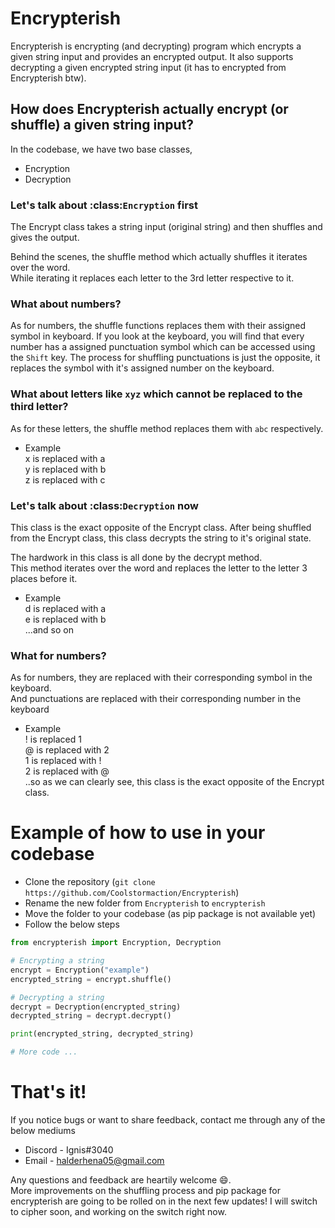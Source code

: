 # Encrypterish

Encrypterish is encrypting (and decrypting) program which encrypts a given string input and provides an encrypted output. It also supports decrypting a given encrypted string input (it has to encrypted from Encrypterish btw).

## How does Encrypterish actually encrypt (or shuffle) a given string input?

In the codebase, we have two base classes, 
- Encryption
- Decryption

### Let's talk about :class:`Encryption` first

The Encrypt class takes a string input (original string) and then shuffles and gives the output. 

Behind the scenes, the shuffle method which actually shuffles it iterates over the word. \
While iterating it replaces each letter to the 3rd letter respective to it. 

### What about numbers?

As for numbers, the shuffle functions replaces them with their assigned symbol in keyboard. If you look at the keyboard, you will find that every number has a assigned punctuation symbol which can be accessed using the `Shift`  key. The process for shuffling punctuations is just the opposite, it replaces the symbol with it's assigned number on the keyboard.

### What about letters like `xyz` which cannot be replaced to the third letter? 

As for these letters, the shuffle method replaces them with `abc` respectively.

- Example \
x is replaced with a\
y is replaced with b \
z is replaced with c

### Let's talk about :class:`Decryption` now

This class is the exact opposite of the Encrypt class. After being shuffled from the Encrypt class, this class decrypts the string to it's original state. 

The hardwork in this class is all done by the decrypt method. \
This method iterates over the word and replaces the letter to the letter 3 places before it.

- Example \
d is replaced with a\
e is replaced with b\
...and so on

### What for numbers?

As for numbers, they are replaced with their corresponding symbol in the keyboard. \
And punctuations are replaced with their corresponding number in the keyboard

- Example\
! is replaced 1\
@ is replaced with 2 \
1 is replaced with !\
2 is replaced with @\
..so as we can clearly see, this class is the exact opposite of the Encrypt class.

# Example of how to use in your codebase

- Clone the repository (```git clone https://github.com/Coolstormaction/Encrypterish```)
- Rename the new folder from `Encrypterish` to `encrypterish`
- Move the folder to your codebase (as pip package is not available yet)
- Follow the below steps

```python
from encrypterish import Encryption, Decryption

# Encrypting a string
encrypt = Encryption("example")
encrypted_string = encrypt.shuffle()

# Decrypting a string 
decrypt = Decryption(encrypted_string)
decrypted_string = decrypt.decrypt()

print(encrypted_string, decrypted_string)

# More code ...
```

# That's it!

If you notice bugs or want to share feedback, contact me through any of the below mediums

- Discord - Ignis#3040 
- Email - halderhena05@gmail.com

Any questions and feedback are heartily welcome 😄. \
More improvements on the shuffling process and pip package for encrypterish are going to be rolled on in the next few updates!
I will switch to cipher soon, and working on the switch right now.
#

